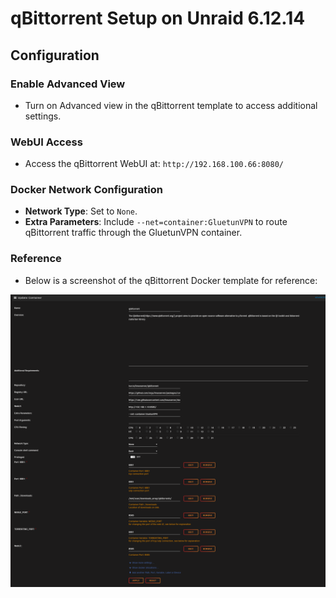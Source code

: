 # qBittorrent Setup on Unraid 6.12.14

## Configuration

### Enable Advanced View
- Turn on Advanced view in the qBittorrent template to access additional settings.

### WebUI Access
- Access the qBittorrent WebUI at: `http://192.168.100.66:8080/`

### Docker Network Configuration
- **Network Type**: Set to `None`.
- **Extra Parameters**: Include `--net=container:GluetunVPN` to route qBittorrent traffic through the GluetunVPN container.

### Reference
- Below is a screenshot of the qBittorrent Docker template for reference:

![Screenshot of the qBittorrent Docker template](https://github.com/RzrZrx/Gluetun-qBittorrent-Port-Updater-Script-For-unRAID/blob/main/Setup/img/qBittorrent_template.png)
